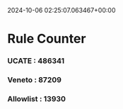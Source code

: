 2024-10-06 02:25:07.063467+00:00
# Rule Counter 
 ### UCATE : 486341

 ### Veneto : 87209

 ### Allowlist : 13930